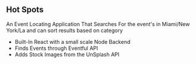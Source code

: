 ## Hot Spots 

An Event Locating Application That Searches For the event's in Miami/New York/La and can sort results based on category

* Built-In React with a small scale Node Backend
* Finds Events through Eventful API
* Adds Stock Images from the UnSplash API
